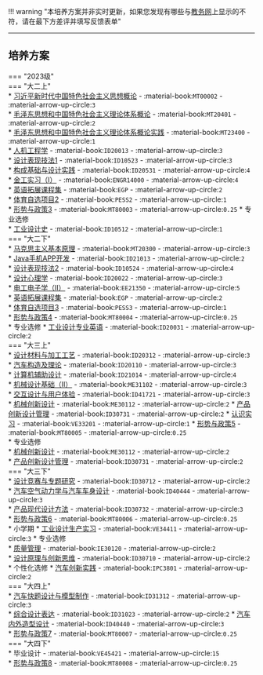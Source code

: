 !!! warning "本培养方案并非实时更新，如果您发现有哪些与[教务网](https://my.cqu.edu.cn)上显示的不符，请在最下方差评并填写反馈表单"

---

## 培养方案  

=== "2023级"  
    === "大二上"  
        * [习近平新时代中国特色社会主义思想概论](../../../课程/习近平新时代中国特色社会主义思想概论.md) - :material-book:`MT00002` - :material-arrow-up-circle:`3`  
        * [毛泽东思想和中国特色社会主义理论体系概论](../../../课程/毛泽东思想和中国特色社会主义理论体系概论.md) - :material-book:`MT20401` - :material-arrow-up-circle:`2`  
        * [毛泽东思想和中国特色社会主义理论体系概论实践](../../../课程/毛泽东思想和中国特色社会主义理论体系概论实践.md) - :material-book:`MT23400` - :material-arrow-up-circle:`1`  
        * [人机工程学](../../../课程/人机工程学.md) - :material-book:`ID20013` - :material-arrow-up-circle:`3`  
        * [设计表现技法1](../../../课程/设计表现技法.md) - :material-book:`ID10523` - :material-arrow-up-circle:`3`  
        * [构成基础与设计实践](../../../课程/构成基础与设计实践.md) - :material-book:`ID20531` - :material-arrow-up-circle:`4`  
        * [金工实习（Ⅰ）](../../../课程/金工实习.md) - :material-book:`ENGR14000` - :material-arrow-up-circle:`4`  
        * [英语拓展课程集](../../../课程/英语.md) - :material-book:`EGP` - :material-arrow-up-circle:`2`  
        * [体育自选项目2](../../../课程/体育/index.md) - :material-book:`PESS2` - :material-arrow-up-circle:`1`  
        * [形势与政策3](../../../课程/形势与政策.md) - :material-book:`MT80003` - :material-arrow-up-circle:`0.25`
        * 专业选修   
            * [工业设计史](../../../课程/工业设计史.md) - :material-book:`ID10512` - :material-arrow-up-circle:`1`  
    === "大二下"  
        * [马克思主义基本原理](../../../课程/马克思主义基本原理.md) - :material-book:`MT20300` - :material-arrow-up-circle:`3`  
        * [Java手机APP开发](../../../课程/Java手机APP开发.md) - :material-book:`ID21013` - :material-arrow-up-circle:`2`  
        * [设计表现技法2](../../../课程/设计表现技法.md) - :material-book:`ID10524` - :material-arrow-up-circle:`4`  
        * [设计心理学](../../../课程/设计心理学.md) - :material-book:`ID20022` - :material-arrow-up-circle:`3`  
        * [电工电子学（Ⅱ）](../../../课程/电工电子学.md) - :material-book:`EE21350` - :material-arrow-up-circle:`5`  
        * [英语拓展课程集](../../../课程/英语.md) - :material-book:`EGP` - :material-arrow-up-circle:`2`  
        * [体育自选项目3](../../../课程/体育/index.md) - :material-book:`PESS3` - :material-arrow-up-circle:`1`  
        * [形势与政策4](../../../课程/形势与政策.md) - :material-book:`MT80004` - :material-arrow-up-circle:`0.25`  
        * 专业选修 
            * [工业设计专业英语](../../../课程/工业设计专业英语.md) - :material-book:`ID20031` - :material-arrow-up-circle:`2`  
    === "大三上"  
        * [设计材料与加工工艺](../../../课程/设计材料与加工工艺.md) - :material-book:`ID20312` - :material-arrow-up-circle:`3`  
        * [汽车构造及理论](../../../课程/汽车构造及理论.md) - :material-book:`ID20110` - :material-arrow-up-circle:`3`  
        * [计算机辅助设计](../../../课程/计算机辅助设计.md) - :material-book:`ID21014` - :material-arrow-up-circle:`4`  
        * [机械设计基础（Ⅱ）](../../../课程/机械设计基础.md) - :material-book:`ME31102` - :material-arrow-up-circle:`3`  
        * [交互设计与用户体验](../../../课程/交互设计与用户体验.md) - :material-book:`ID41721` - :material-arrow-up-circle:`3`  
        * [机械创新设计](../../../课程/机械创新设计.md) - :material-book:`ME30112` - :material-arrow-up-circle:`2` 
        * [产品创新设计管理](../../../课程/产品创新设计管理.md) - :material-book:`ID30731` - :material-arrow-up-circle:`2` 
        * [认识实习](../../../课程/认识实习.md) - :material-book:`VE33201` - :material-arrow-up-circle:`1`
        * [形势与政策5](../../../课程/形势与政策.md) - :material-book:`MT80005` - :material-arrow-up-circle:`0.25`  
        * 专业选修  
            * [机械创新设计](../../../课程/机械创新设计.md) - :material-book:`ME30112` - :material-arrow-up-circle:`2`  
            * [产品创新设计管理](../../../课程/产品创新设计管理.md) - :material-book:`ID30731` - :material-arrow-up-circle:`2`  
    === "大三下"  
        * [设计竞赛与专题研究](../../../课程/设计竞赛与专题研究.md) - :material-book:`ID30712` - :material-arrow-up-circle:`2`  
        * [汽车空气动力学与汽车车身设计](../../../课程/汽车空气动力学与汽车车身设计.md) - :material-book:`ID40444` - :material-arrow-up-circle:`3`  
        * [产品现代设计方法](../../../课程/产品现代设计方法.md) - :material-book:`ID30732` - :material-arrow-up-circle:`3`  
        * [形势与政策6](../../../课程/形势与政策.md) - :material-book:`MT80006` - :material-arrow-up-circle:`0.25`  
        * 小学期
            * [工业设计生产实习](../../../课程/工业设计生产实习.md) - :material-book:`VE34411` - :material-arrow-up-circle:`3`
        * 专业选修  
            * [质量管理](../../../课程/质量管理.md) - :material-book:`IE30120` - :material-arrow-up-circle:`2`  
            * [设计原理与创新思维](../../../课程/设计原理与创新思维.md) - :material-book:`ID30710` - :material-arrow-up-circle:`2`
        * 个性化选修
            * [汽车创新实践](../../../课程/汽车创新实践.md) - :material-book:`IPC3801` - :material-arrow-up-circle:`2`    
    === "大四上"  
        * [汽车快题设计与模型制作](../../../课程/汽车快题设计与模型制作.md) - :material-book:`ID31312` - :material-arrow-up-circle:`3`  
        * [综合设计表达](../../../课程/综合设计表达.md) - :material-book:`ID31023` - :material-arrow-up-circle:`2`
        * [汽车内外造型设计](../../../课程/汽车内外造型设计.md) - :material-book:`ID40440` - :material-arrow-up-circle:`3`  
        * [形势与政策7](../../../课程/形势与政策.md) - :material-book:`MT80007` - :material-arrow-up-circle:`0.25`  
    === "大四下"  
        * 毕业设计 - :material-book:`VE45421` - :material-arrow-up-circle:`15`  
        * [形势与政策8](../../../课程/形势与政策.md) - :material-book:`MT80008` - :material-arrow-up-circle:`0.25`  